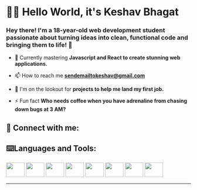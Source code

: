 <h1 align="left">👨‍💻 Hello World, it's Keshav Bhagat</h1>
<h3 align="left"> Hey there! I'm a 18-year-old web development student passionate about turning ideas into clean, functional code and bringing them to life! 🚀</h3>

- 🔭 Currently mastering **Javascript and React to create stunning web applications.**

- 📫 How to reach me **sendemailtokeshav@gmail.com**

- 🤝 I'm on the lookout for **projects to help me land my first job.**

- ⚡ Fun fact **Who needs coffee when you have adrenaline from chasing down bugs at 3 AM?**

<h2 align="left">📨 Connect with me:</h2>

<h2 align="left">⌨️Languages and Tools:</h2>
<p align="left">
         <img src="https://cdn.jsdelivr.net/gh/devicons/devicon@latest/icons/html5/html5-original.svg" height="40" width="50"/> <img src="https://cdn.jsdelivr.net/gh/devicons/devicon@latest/icons/css3/css3-original.svg" height="40" width="50"/>
         <img src="https://cdn.jsdelivr.net/gh/devicons/devicon@latest/icons/tailwindcss/tailwindcss-original.svg" height="40" width="50"/> <img src="https://cdn.jsdelivr.net/gh/devicons/devicon@latest/icons/javascript/javascript-original.svg" height="40" width="50"/> <img src="https://cdn.jsdelivr.net/gh/devicons/devicon@latest/icons/react/react-original.svg" height="40" width="50"/> <img src="https://cdn.jsdelivr.net/gh/devicons/devicon@latest/icons/git/git-original.svg" height="40" width="50"/> <img src="https://skillicons.dev/icons?i=github" height="40" width="50"/> <img src="https://cdn.jsdelivr.net/gh/devicons/devicon@latest/icons/vscode/vscode-original.svg" height="40" width="50"/>
</p>

<hr>
